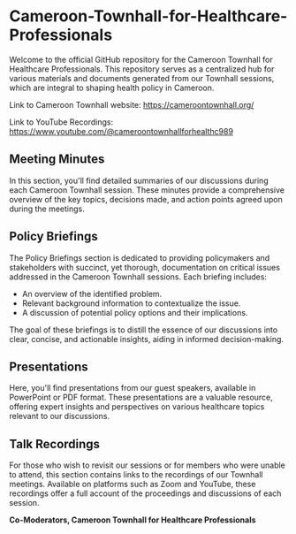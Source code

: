 # Cameroon-Townhall-for-Healthcare-Professionals

Welcome to the official GitHub repository for the Cameroon Townhall for Healthcare Professionals. This repository serves as a centralized hub for various materials and documents generated from our Townhall sessions, which are integral to shaping health policy in Cameroon.

Link to Cameroon Townhall website: https://cameroontownhall.org/

Link to YouTube Recordings: https://www.youtube.com/@cameroontownhallforhealthc989

## Meeting Minutes
In this section, you'll find detailed summaries of our discussions during each Cameroon Townhall session. These minutes provide a comprehensive overview of the key topics, decisions made, and action points agreed upon during the meetings.

## Policy Briefings
The Policy Briefings section is dedicated to providing policymakers and stakeholders with succinct, yet thorough, documentation on critical issues addressed in the Cameroon Townhall sessions. Each briefing includes:
- An overview of the identified problem.
- Relevant background information to contextualize the issue.
- A discussion of potential policy options and their implications.

The goal of these briefings is to distill the essence of our discussions into clear, concise, and actionable insights, aiding in informed decision-making.

## Presentations
Here, you'll find presentations from our guest speakers, available in PowerPoint or PDF format. These presentations are a valuable resource, offering expert insights and perspectives on various healthcare topics relevant to our discussions.

## Talk Recordings
For those who wish to revisit our sessions or for members who were unable to attend, this section contains links to the recordings of our Townhall meetings. Available on platforms such as Zoom and YouTube, these recordings offer a full account of the proceedings and discussions of each session.



**Co-Moderators, Cameroon Townhall for Healthcare Professionals**
